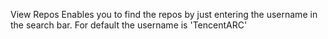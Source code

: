 View Repos Enables you to find the repos by just entering the username in the search bar.
For default the username is 'TencentARC'
